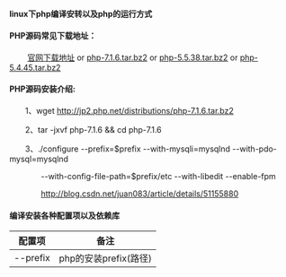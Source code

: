 #### linux下php编译安转以及php的运行方式

#### PHP源码常见下载地址：

&emsp;&emsp; [官网下载地址](http://php.net/downloads.php) or [php-7.1.6.tar.bz2](http://jp2.php.net/distributions/php-7.1.6.tar.bz2) or [php-5.5.38.tar.bz2](http://jp2.php.net/distributions/php-5.5.38.tar.bz2) or [php-5.4.45.tar.bz2](http://jp2.php.net/distributions/php-5.4.45.tar.bz2)

#### PHP源码安装介绍:

&emsp;&emsp;1、wget http://jp2.php.net/distributions/php-7.1.6.tar.bz2

&emsp;&emsp;2、tar -jxvf php-7.1.6 && cd php-7.1.6

&emsp;&emsp;3、./configure --prefix=$prefix --with-mysqli=mysqlnd --with-pdo-mysql=mysqlnd 

&emsp;&emsp;&emsp;&emsp;--with-config-file-path=$prefix/etc --with-libedit --enable-fpm

&emsp;&emsp;&emsp;&emsp;http://blog.csdn.net/juan083/article/details/51155880


#### 编译安装各种配置项以及依赖库

| 配置项 |备注|
|:--------:|:-------:|
|--prefix|php的安装prefix(路径)|
